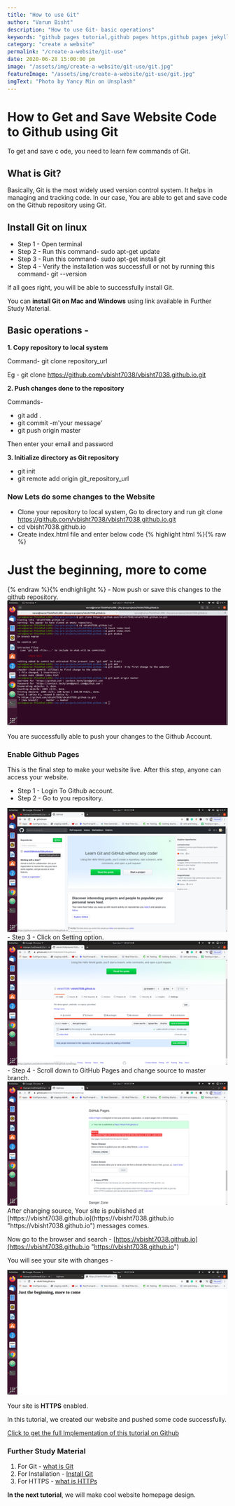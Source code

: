 ```yaml
---
title: "How to use Git"
author: "Varun Bisht"
description: "How to use Git- basic operations"
keywords: "github pages tutorial,github pages https,github pages jekyll,git commands,git"
category: "create a website"
permalink: "/create-a-website/git-use"
date: 2020-06-28 15:00:00 pm
image: "/assets/img/create-a-website/git-use/git.jpg"
featureImage: "/assets/img/create-a-website/git-use/git.jpg"
imgText: "Photo by Yancy Min on Unsplash"
---
```

# How to Get and Save Website Code to Github using Git

To get and save c ode, you need to learn few commands of Git.

## What is Git?
Basically, Git is the most widely used version control system.
It helps in managing and tracking code.
In our case, You are able to get and save code on the Github repository using Git.

## Install Git on linux

- Step 1 - Open terminal
- Step 2 - Run this command- sudo apt-get update
- Step 3 - Run this command- sudo apt-get install git
- Step 4 - Verify the installation was successfull or not by running this command- git --version

If all goes right, you will be able to successfully install Git.

You can **install Git on Mac and Windows** using link available in Further Study Material.

## Basic operations -
**1. Copy repository to local system**

Command- git clone repository_url

Eg - git clone https://github.com/vbisht7038/vbisht7038.github.io.git

**2. Push changes done to the repository**

Commands-
- git add .
- git commit -m'your message'
- git push origin master

Then enter your email and password

**3. Initialize directory as Git repository**

- git init
- git remote add origin git_repository_url

### Now Lets do some changes to the Website

- Clone your repository to local system, Go to directory and run git clone https://github.com/vbisht7038/vbisht7038.github.io.git
- cd vbisht7038.github.io
- Create index.html file and enter below code
{% highlight html %}{% raw %}
<h1> Just the beginning, more to come</h1>
{% endraw %}{% endhighlight %}
- Now push or save this changes to the github repository.
<div class="imgCont">
  <img alt="First Commit" title="First Commit" src="/assets/img/create-a-website/git-use/first-commit.png"/>
</div>


You are successfully able to push your changes to the Github Account.

### Enable Github Pages

This is the final step to make your website live. After this step, anyone can access your website.

- Step 1 - Login To Github account.
- Step 2 - Go to you repository.
<div class="imgCont">
  <img alt="Repository Option" title="Repository Option" src="/assets/img/create-a-website/git-use/repository_option.png"/>
</div>
- Step 3 - Click on Setting option.
<div class="imgCont">
  <img alt="Repository Setting Option" title="Repository Setting Option" src="/assets/img/create-a-website/git-use/repository_setting_option.png"/>
</div>
- Step 4 - Scroll down to GitHub Pages and change source to master branch.
<div class="imgCont">
  <img alt="Github Pages" title="Github Pages" src="/assets/img/create-a-website/git-use/github_pages.png"/>
</div>
After changing source, Your site is published at [https://vbisht7038.github.io](https://vbisht7038.github.io "https://vbisht7038.github.io") messages comes.

Now go to the browser and search - [https://vbisht7038.github.io](https://vbisht7038.github.io "https://vbisht7038.github.io")

You will see your site with changes -
<div class="imgCont">
  <img alt="Blog Site" title="Blog Site" src="/assets/img/create-a-website/git-use/blog_site.png"/>
</div>

Your site is **HTTPS** enabled.

In this tutorial, we created our website and pushed some code successfully.

<a href="https://github.com/vbisht7038/vbisht7038.github.io.git">Click to get the full Implementation of this tutorial on Github</a>

### Further Study Material
1. For Git - [what is Git](https://www.atlassian.com/git/tutorials/what-is-git "what-is-git")
2. For Installation - [Install Git](https://www.atlassian.com/git/tutorials/install-git "Install Git")
3. For HTTPS - [what is HTTPs](https://www.cloudflare.com/learning/ssl/what-is-https "what-is-https")


**In the next tutorial**, we will make cool website homepage design.
